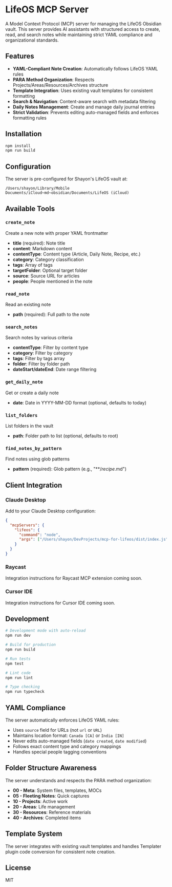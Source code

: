 # LifeOS MCP Server

A Model Context Protocol (MCP) server for managing the LifeOS Obsidian vault. This server provides AI assistants with structured access to create, read, and search notes while maintaining strict YAML compliance and organizational standards.

## Features

- **YAML-Compliant Note Creation**: Automatically follows LifeOS YAML rules
- **PARA Method Organization**: Respects Projects/Areas/Resources/Archives structure
- **Template Integration**: Uses existing vault templates for consistent formatting
- **Search & Navigation**: Content-aware search with metadata filtering
- **Daily Notes Management**: Create and manage daily journal entries
- **Strict Validation**: Prevents editing auto-managed fields and enforces formatting rules

## Installation

```bash
npm install
npm run build
```

## Configuration

The server is pre-configured for Shayon's LifeOS vault at:
```
/Users/shayon/Library/Mobile Documents/iCloud~md~obsidian/Documents/LifeOS (iCloud)
```

## Available Tools

### `create_note`
Create a new note with proper YAML frontmatter
- **title** (required): Note title
- **content**: Markdown content
- **contentType**: Content type (Article, Daily Note, Recipe, etc.)
- **category**: Category classification
- **tags**: Array of tags
- **targetFolder**: Optional target folder
- **source**: Source URL for articles
- **people**: People mentioned in the note

### `read_note`
Read an existing note
- **path** (required): Full path to the note

### `search_notes`
Search notes by various criteria
- **contentType**: Filter by content type
- **category**: Filter by category
- **tags**: Filter by tags array
- **folder**: Filter by folder path
- **dateStart/dateEnd**: Date range filtering

### `get_daily_note`
Get or create a daily note
- **date**: Date in YYYY-MM-DD format (optional, defaults to today)

### `list_folders`
List folders in the vault
- **path**: Folder path to list (optional, defaults to root)

### `find_notes_by_pattern`
Find notes using glob patterns
- **pattern** (required): Glob pattern (e.g., "**/*recipe*.md")

## Client Integration

### Claude Desktop
Add to your Claude Desktop configuration:

```json
{
  "mcpServers": {
    "lifeos": {
      "command": "node",
      "args": ["/Users/shayon/DevProjects/mcp-for-lifeos/dist/index.js"]
    }
  }
}
```

### Raycast
Integration instructions for Raycast MCP extension coming soon.

### Cursor IDE
Integration instructions for Cursor IDE coming soon.

## Development

```bash
# Development mode with auto-reload
npm run dev

# Build for production
npm run build

# Run tests
npm test

# Lint code
npm run lint

# Type checking
npm run typecheck
```

## YAML Compliance

The server automatically enforces LifeOS YAML rules:
- Uses `source` field for URLs (not `url` or `URL`)
- Maintains location format: `Canada [CA]` or `India [IN]`
- Never edits auto-managed fields (`date created`, `date modified`)
- Follows exact content type and category mappings
- Handles special people tagging conventions

## Folder Structure Awareness

The server understands and respects the PARA method organization:
- **00 - Meta**: System files, templates, MOCs
- **05 - Fleeting Notes**: Quick captures
- **10 - Projects**: Active work
- **20 - Areas**: Life management
- **30 - Resources**: Reference materials
- **40 - Archives**: Completed items

## Template System

The server integrates with existing vault templates and handles Templater plugin code conversion for consistent note creation.

## License

MIT